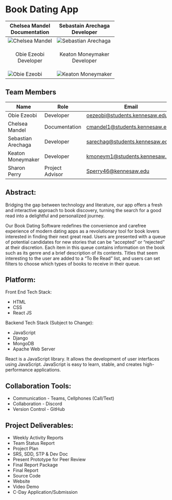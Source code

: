 # Book Dating App
| Chelsea Mandel<br>Documentation | Sebastain Arechaga<br>Developer |
|----------|----------|
| ![Chelsea Mandel](https://github.com/user-attachments/assets/a4a8cc2a-529f-46bf-a963-86d8e7ff04cd) | ![Sebastian Arechaga](https://github.com/user-attachments/assets/0f6fd2fc-afe6-4482-857c-3b1878d53e3c) |
| <p align="center">Obie Ezeobi<br>Developer</p> | <p align="center">Keaton Moneymaker<br>Developer</p> |
| ![Obie Ezeobi](https://github.com/user-attachments/assets/ef3aadfb-7b38-47b5-ab8b-0e009655409f) | ![Keaton Moneymaker](https://github.com/user-attachments/assets/0e2931c3-7368-40cb-a0fe-6e449b1eec45) |

## Team Members
| Name | Role | Email |
|----------|----------|----------|
| Obie Ezeobi | Developer | [oezeobi@students.kennesaw.edu](mailto:oezeobi@students.kennesaw.edu) |
| Chelsea Mandel | Documentation | [cmandel1@students.kennesaw.edu](mailto:cmandel1@students.kennesaw.edu) |
| Sebastian Arechaga | Developer | [sarechag@students.kennesaw.edu](mailto:sarechag@students.kennesaw.edu) |
| Keaton Moneymaker | Developer | [kmoneym1@students.kennesaw.edu](mailto:kmoneym1@students.kennesaw.edu) |
| Sharon Perry | Project Advisor | [Sperry46@kennesaw.edu](mailto:Sperry46@kennesaw.edu) |

## Abstract:
Bridging the gap between technology and literature, our app offers a fresh and interactive approach to book discovery, turning the search for a good read into a delightful and personalized journey.
 
Our Book Dating Software redefines the convenience and carefree experience of modern dating apps as a revolutionary tool for book lovers interested in finding their next great read. Users are presented with a queue of potential candidates for new stories that can be “accepted” or “rejected” at their discretion. Each item in this queue contains information on the book such as its genre and a brief description of its contents. Titles that seem interesting to the user are added to a “To Be Read” list, and users can set filters to choose which types of books to receive in their queue.
 
## Platform:
Front End Tech Stack:
- HTML
- CSS
- React JS

Backend Tech Stack (Subject to Change):
- JavaScript
- Django
- MongoDB
- Apache Web Server

React is a JavaScript library. It allows the development of user interfaces using JavaScript. JavaScript is easy to learn, stable, and creates high-performance applications.


## Collaboration Tools:
- Communication    -  Teams, Cellphones (Call/Text)
- Collaboration    -  Discord
- Version Control  -  GitHub


## Project Deliverables:
- Weekly Activity Reports
- Team Status Report
- Project Plan
- SRS, SDD, STP & Dev Doc
- Present Prototype for Peer Review
- Final Report Package
- Final Report
- Source Code
- Website
- Video Demo
- C-Day Application/Submission 
